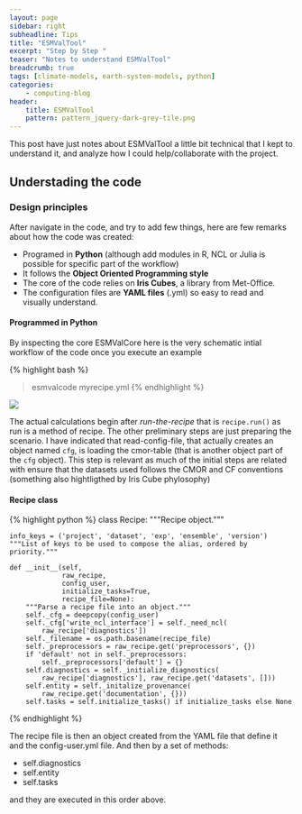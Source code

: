 ```yaml
---
layout: page
sidebar: right
subheadline: Tips
title: "ESMValTool"
excerpt: "Step by Step "
teaser: "Notes to understand ESMValTool"
breadcrumb: true
tags: [climate-models, earth-system-models, python]
categories:
    - computing-blog
header:
    title: ESMValTool
    pattern: pattern_jquery-dark-grey-tile.png
---
```




This post have just notes about ESMValTool a little bit technical that I kept to understand it, and analyze
how I could help/collaborate with the project.

## Understading the code



### Design principles

After navigate in the code, and try to add few things, here are few remarks about how the code was created:

- Programed in **Python** (although add modules in R, NCL or Julia is possible for specific part of the workflow)
- It follows the **Object Oriented Programming style**
- The core of the code relies on **Iris Cubes**, a library from Met-Office.
- The configuration files are **YAML files** (.yml) so easy to read and visually understand.

#### Programmed in Python

By inspecting the core ESMValCore here is the very schematic intial workflow of the code once you execute an example

{% highlight bash %}
> esmvalcode myrecipe.yml
{% endhighlight %}

<img src='https://g.gravizo.com/svg?
 digraph G {
    size ="4,8";
    esmvaltool -> main_run -> main_main -> read_config_file -> create_work_dir -> process_recipe -> read_recipe -> run_the_recipe;
    main_main -> sanity_checks_recipe;
    read_config_file -> load_cmor_table;
 }
'/>

The actual calculations begin after *run-the-recipe* that is `recipe.run()` as run is a method of recipe. The other preliminary steps are just preparing the scenario. I have indicated that read-config-file, that actually creates an object named `cfg`, is loading the cmor-table (that is another object part of the `cfg` object). This step is relevant as much of the initial steps are related with ensure that the datasets used follows the CMOR and CF conventions (something also hightligthed by Iris Cube phylosophy) 

#### Recipe class

{% highlight python %}
class Recipe:
    """Recipe object."""

    info_keys = ('project', 'dataset', 'exp', 'ensemble', 'version')
    """List of keys to be used to compose the alias, ordered by priority."""

    def __init__(self,
                 raw_recipe,
                 config_user,
                 initialize_tasks=True,
                 recipe_file=None):
        """Parse a recipe file into an object."""
        self._cfg = deepcopy(config_user)
        self._cfg['write_ncl_interface'] = self._need_ncl(
            raw_recipe['diagnostics'])
        self._filename = os.path.basename(recipe_file)
        self._preprocessors = raw_recipe.get('preprocessors', {})
        if 'default' not in self._preprocessors:
            self._preprocessors['default'] = {}
        self.diagnostics = self._initialize_diagnostics(
            raw_recipe['diagnostics'], raw_recipe.get('datasets', []))
        self.entity = self._initalize_provenance(
            raw_recipe.get('documentation', {}))
        self.tasks = self.initialize_tasks() if initialize_tasks else None
        
{% endhighlight %}

The recipe file is then an object created from the YAML file that define it and the config-user.yml file. And then by a set of methods:

- self.diagnostics
- self.entity
- self.tasks

and they are executed in this order above.






